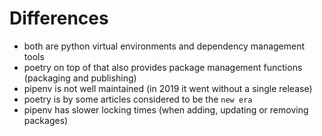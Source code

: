 # Differences
- both are python virtual environments and dependency management tools
- poetry on top of that also provides package management functions (packaging and publishing)
- pipenv is not well maintained (in 2019 it went without a single release)
- poetry is by some articles considered to be the `new era`
- pipenv has slower locking times (when adding, updating or removing packages)

